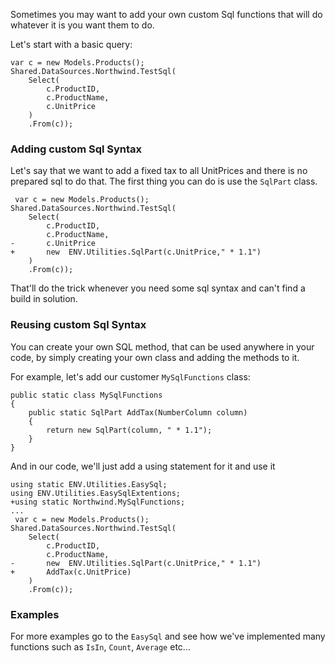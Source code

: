 ﻿Sometimes you may want to add your own custom Sql functions that will do whatever it is you want them to do.

Let's start with a basic query:
```csdiff
var c = new Models.Products();
Shared.DataSources.Northwind.TestSql(
    Select(
        c.ProductID,
        c.ProductName,
        c.UnitPrice
    )
    .From(c));

```

### Adding custom Sql Syntax 
Let's say that we want to add a fixed tax to all UnitPrices and there is no prepared sql to do that.
The first thing you can do is use the `SqlPart` class.
```csdiff
 var c = new Models.Products();
Shared.DataSources.Northwind.TestSql(
    Select(
        c.ProductID,
        c.ProductName,
-       c.UnitPrice
+       new  ENV.Utilities.SqlPart(c.UnitPrice," * 1.1") 
    )
    .From(c));
```


That'll do the trick whenever you need some sql syntax and can't find a build in solution.
### Reusing custom Sql Syntax

You can create your own SQL method, that can be used anywhere in your code, by simply creating your own class and adding the methods to it.

For example, let's add our customer `MySqlFunctions` class:
```csdiff
public static class MySqlFunctions
{
    public static SqlPart AddTax(NumberColumn column)
    {
        return new SqlPart(column, " * 1.1");
    }
}
```

And in our code, we'll just add a using statement for it and use it
```csdiff
using static ENV.Utilities.EasySql;
using ENV.Utilities.EasySqlExtentions;
+using static Northwind.MySqlFunctions;
...
 var c = new Models.Products();
Shared.DataSources.Northwind.TestSql(
    Select(
        c.ProductID,
        c.ProductName,
-       new  ENV.Utilities.SqlPart(c.UnitPrice," * 1.1")
+       AddTax(c.UnitPrice)
    )
    .From(c));
```

### Examples	
For more examples go to the `EasySql` and see how we've implemented many functions such as `IsIn`, `Count`, `Average` etc...
